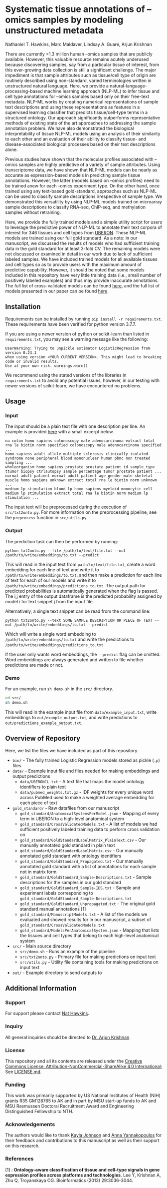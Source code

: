 # Systematic tissue annotations of –omics samples by modeling unstructured metadata

Nathaniel T. Hawkins, Marc Maldaver, Lindsay A. Guare, Arjun Krishnan

There are currently >1.3 million human –omics samples that are publicly available. However, this valuable resource remains acutely underused because discovering samples, say from a particular tissue of interest, from this ever-growing data collection is still a significant challenge. The major impediment is that sample attributes such as tissue/cell type of origin are routinely described using non-standard, varied terminologies written in unstructured natural language. Here, we provide a natural-language-processing-based machine learning approach (NLP-ML) to infer tissue and cell type annotations for –omics samples based only on their free-text metadata. NLP-ML works by creating numerical representations of sample text descriptions and using these representations as features in a supervised learning classifier that predicts tissue/cell-type terms in a structured ontology. Our approach significantly outperforms representative methods of existing state of the art approaches to addressing the sample annotation problem. We have also demonstrated the biological interpretability of tissue NLP-ML models using an analysis of their similarity to each other and an evaluation of their ability to classify tissue- and disease-associated biological processes based on their text descriptions alone. 

Previous studies have shown that the molecular profiles associated with –omics samples are highly predictive of a variety of sample attributes. Using transcriptome data, we have shown that NLP-ML models can be nearly as accurate as expression-based models in predicting sample tissue annotations. However, the latter (models based on –omics profiles) need to be trained anew for each –omics experiment type. On the other hand, once trained using any text-based gold-standard, approaches such as NLP-ML can be used to classify sample descriptions irrespective of sample type. We demonstrated this versatility by using NLP-ML models trained on microarray sample descriptions to classify RNA-seq, ChIP-seq, and methylation samples without retraining.

Here, we provide the fully trained models and a simple utility script for users to leverage the predictive power of NLP-ML to annotate their text corpora of interest for 346 tissues and cell types from [UBERON](https://www.ebi.ac.uk/ols/ontologies/uberon).  These NLP-ML models are trained using our full gold standard. As a note: in our manuscript, we discussed the results of models who had sufficient training data in the gold standard for at least 3-fold CV. The remaining models were not discussed or examined in detail in our work due to lack of sufficient labeled samples. We have included trained models for all available tissues and cell types so as to provide users with the maximum amount of predictive capability. However, it should be noted that some models included in this repository have very little training data (i.e., small number of positively labeled examples) and thus may provide inaccurate annotations. The full list of cross-validated models can be found [here](https://github.com/krishnanlab/txt2onto/blob/main/gold_standard/CrossValidatedModels.txt), and the full list of models presented in our paper can be found [here](https://github.com/krishnanlab/txt2onto/blob/main/gold_standard/ManuscriptModels.txt).

<!--
### Link to Paper

A link to our paper can be found [HERE]().
-->

## Installation

Requirements can be installed by running `pip install -r requirements.txt`. These requirements have been verified for python version 3.7.7.

If you are using a newer version of python or scikit-learn than listed in `requirements.txt`, you may see a warning message like the following: 

```
UserWarning: Trying to unpickle estimator LogisticRegression from version 0.23.1 
when using version <YOUR CURRENT VERSION>. This might lead to breaking code or invalid results. 
Use at your own risk. warnings.warn()
```

We recommend using the stated versions of the libraries in `requirements.txt` to avoid any potential issues, however, in our testing with newer versions of scikit-learn, we have encountered no problems. 

## Usage

### Input

The input should be a plain text file with one description per line. An example is provided [here](https://github.com/krishnanlab/txt2onto/blob/main/data/example_input.txt) with a small excerpt below.

```
na colon homo sapiens colonoscopy male adenocarcinoma extract total rna le biotin norm specified colonoscopy male adenocarcinoma specified ...
homo sapiens adult allele multiple sclerosis clinically isolated syndrome none peripheral blood mononuclear human pbmc non treated sampling ...
wholeorganism homo sapiens prostate prostate patient id sample type ttumor biopsy ctrlautopsy sample percentage tumor prostate patient ...
normal adult patient normal adult patient age gender male skeletal muscle homo sapiens unknown extract total rna le biotin norm unknown ...
medium lp stimulation blood lp homo sapiens myeloid monocytic cell medium lp stimulation extract total rna le biotin norm medium lp stimulation ...
```

The input text will be preprocessed during the execution of `src/txt2onto.py`. For more information on the preprocessing pipeline, see the `preprocess` function in `src/utils.py`.

### Output

The prediction task can then be performed by running:

```
python txt2onto.py --file /path/to/text/file.txt --out /path/to/write/embeddings/to.txt --predict
```

This will read in the input text from `path/to/text/file.txt`, create a word embedding for each line of text and write it to `/path/to/write/embeddings/to.txt`, and then make a prediction for each line of text for each of our models and write it to `/path/to/write/embeddings/predictions_to.txt`. The output path for predicted probabilities is automatically generated when the flag is passed. The i,j entry of the output dataframe is the predicted probability assigned by model i for text snippet j from the input file. 

Alternatively, a single text snippet can be read from the command line:

```
python txt2onto.py --text SOME SAMPLE DESCRIPTION OR PIECE OF TEXT --out /path/to/write/embeddings/to.txt --predict
```

Which will write a single word embedding to `/path/to/write/embeddings/to.txt` and write the predictions to `/path/to/write/embeddings/predictions_to.txt`. 

If the user only wants word embeddings, the `--predict` flag can be omitted. Word embeddings are always generated and written to file whether predictions are made or not.

### Demo

For an example, run `sh demo.sh` in the `src/` directory.

```bash
cd src/
sh demo.sh
```

This will read in the example input file from `data/example_input.txt`, write embeddings to `out/example_output.txt`, and write predictions to `out/predictions_example_output.txt`.

## Overview of Repository

Here, we list the files we have included as part of this repository.

* `bin/` - The fully trained Logistic Regression models stored as pickle (`.p`) files
* `data/` - Example input file and files needed for making embeddings and output predictions
    * `data/UBERONCL.txt` - A text file that maps the model ontology identifiers to plain text
    * `data/pubmed_weights.txt.gz` - IDF weights for every unique word across PubMed used to make a weighted average embedding for each piece of text
* `gold_standard/` - Raw datafiles from our manuscript
    * `gold_standard/AnatomicalSystemsPerModel.json` - Mapping of every term in UBERON to a high-level anatomical system
    * `gold_standard/CrossValidatedModels.txt` - A list of models we had sufficient positively labeled training data to perform cross validation on
    * `gold_standard/GoldStandardLabelMatrix_PlainText.csv` - Our manually annotated gold standard in plain text
    * `gold_standard/GoldStandardLabelMatrix.csv` - Our manually annotated gold standard with ontology identifiers
    * `gold_standard/GoldStandard_Propagated.txt` - Our manually annotated gold standard with a list of annotations for each sample not in matrix form
    * `gold_standard/GoldStandard_Sample-Descriptions.txt` - Sample descriptions for the samples in our gold standard
    * `gold_standard/GoldStandard_Sample-IDS.txt` - Sample and experiment labels corresponding to `gold_standard/GoldStandard_Sample-Descriptions.txt`
    * `gold_standard/GoldStandard_Unpropagated.txt` - The original gold standard manual annotations [1]
    * `gold_standard/ManuscriptModels.txt` - A list of the models we evaluated and showed results for in our manuscript, a subset of `gold_standard/CrossValidatedModels.txt`
    * `gold_standard/ModelsPerAnatomicalSystem.json` - Mapping that lists the tissues and cell types that belong to each high-level anatomical system
* `src/` - Main source directory
    * `src/demo.sh` - Runs an example of the pipeline
    * `src/txt2onto.py` - Primary file for making predictions on input text
    * `src/utils.py` - Utility file containing tools for making predictions on input text
* `out/` - Example directory to send outputs to

## Additional Information

### Support
For support please contact [Nat Hawkins](hawki235@msu.edu).

### Inquiry
All general inquiries should be directed to [Dr. Arjun Krishnan](arjun@msu.edu).

### License
This repository and all its contents are released under the [Creative Commons License: Attribution-NonCommercial-ShareAlike 4.0 International](https://creativecommons.org/licenses/by-nc-sa/4.0/legalcode); See [LICENSE.md](https://github.com/krishnanlab/txt2onto/blob/main/LICENSE).


### Funding

This work was primarily supported by US National Institutes of Health (NIH) grants R35 GM128765 to AK and in part by MSU start-up funds to AK and MSU Rasmussen Doctoral Recruitment Award and Engineering Distinguished Fellowship to NTH.

### Acknowledgements

The authors would like to thank [Kayla Johnson](https://sites.google.com/view/kaylajohnson/home) and [Anna Yannakopoulos](https://yannakopoulos.github.io/) for their feedback and contributions to this manuscript as well as their support on this research.

<!--
### Citation

-->
### References

[1] : **Ontology-aware classification of tissue and cell-type signals in gene expression profiles across platforms and technologies**. Lee Y, Krishnan A, Zhu Q, Troyanskaya OG. Bioinformatics (2013) 29:3036-3044.